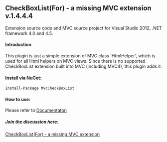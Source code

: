 
## CheckBoxList(For) - a missing MVC extension v.1.4.4.4

Extension source code and MVC source project for Visual Studio 2012, .NET framework 4.0 and 4.5.

#### Introduction

This plugin is just a simple extension of MVC class 'HtmlHelper',
which is used for all Html helpers on MVC views. Since there is
no supported CheckBoxList extension built into MVC (including MVC4),
this plugin adds it.

#### Install via NuGet:

    Install-Package MvcCheckBoxList
    
#### How to use:

Please refer to [Documentaton](http://mvccbl.com/Documentation)

##### Join the discussion here:

[CheckBoxList(For) - a missing MVC extension](http://www.codeproject.com/Articles/292050/CheckBoxList-For-a-missing-MVC-extension)